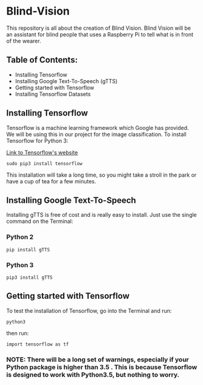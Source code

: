 # Blind-Vision #

This repository is all about the creation of Blind Vision. Blind Vision will be an assistant for blind people that uses a Raspberry Pi to tell what is in front of the wearer.

## Table of Contents:  

* Installing Tensorflow                                  
* Installing Google Text-To-Speech (gTTS)
* Getting started with Tensorflow
* Installing Tensorflow Datasets

## Installing Tensorflow ##

Tensorflow is a machine learning framework which Google has provided. We will be using this in our project for the image classification. To install Tensorflow for Python 3:

[Link to Tensorflow's website](http://tensorflow.org)

```
sudo pip3 install tensorflow 
```
This installation will take a long time, so you might take a stroll in the park or have a cup of tea for a few minutes.


## Installing Google Text-To-Speech ##

Installing gTTS is free of cost and is really easy to install. Just use the single command on the Terminal:

### Python 2 ###
```
pip install gTTS
```

### Python 3 ###

```
pip3 install gTTS
```

## Getting started with Tensorflow ##

To test the installation of Tensorflow, go into the Terminal and run:
```                                                   
python3
```
then run:
```
import tensorflow as tf
```

### NOTE: There will be a long set of warnings, especially if your Python package is higher than 3.5 . This is because Tensorflow is designed to work with Python3.5, but nothing to worry. ###
